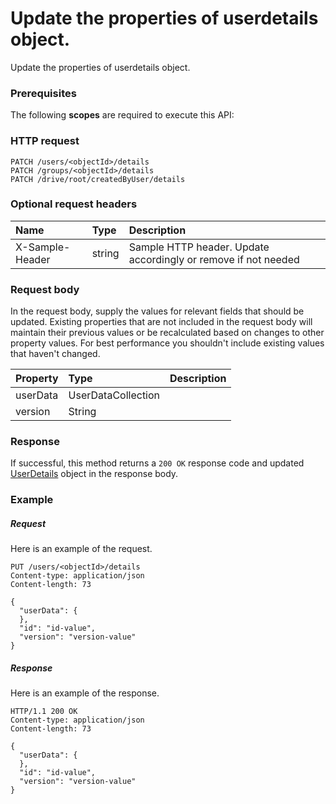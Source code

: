 # Update the properties of userdetails object.

Update the properties of userdetails object.
### Prerequisites
The following **scopes** are required to execute this API: 
### HTTP request
<!-- { "blockType": "ignored" } -->
```http
PATCH /users/<objectId>/details
PATCH /groups/<objectId>/details
PATCH /drive/root/createdByUser/details
```
### Optional request headers
| Name       | Type | Description|
|:-----------|:------|:----------|
| X-Sample-Header  | string  | Sample HTTP header. Update accordingly or remove if not needed|

### Request body
In the request body, supply the values for relevant fields that should be updated. Existing properties that are not included in the request body will maintain their previous values or be recalculated based on changes to other property values. For best performance you shouldn't include existing values that haven't changed.

| Property	   | Type	|Description|
|:---------------|:--------|:----------|
|userData|UserDataCollection||
|version|String||

### Response
If successful, this method returns a `200 OK` response code and updated [UserDetails](../resources/userdetails.md) object in the response body.
### Example
##### Request
Here is an example of the request.
<!-- {
  "blockType": "request",
  "name": "update_userdetails"
}-->
```http
PUT /users/<objectId>/details
Content-type: application/json
Content-length: 73

{
  "userData": {
  },
  "id": "id-value",
  "version": "version-value"
}
```
##### Response
Here is an example of the response.
<!-- {
  "blockType": "response",
  "truncated": false,
  "@odata.type": "microsoft.graph.userdetails"
} -->
```http
HTTP/1.1 200 OK
Content-type: application/json
Content-length: 73

{
  "userData": {
  },
  "id": "id-value",
  "version": "version-value"
}
```

<!-- uuid: 15431ed2-5dc2-4e5a-a752-92f841c1907a
2015-10-21 09:22:01 UTC -->
<!-- {
  "type": "#page.annotation",
  "description": "Update the properties of userdetails object.",
  "keywords": "",
  "section": "documentation",
  "tocPath": ""
}-->